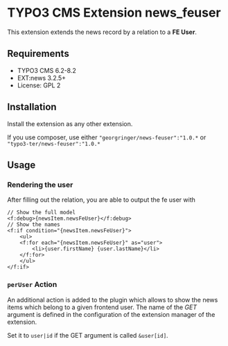# TYPO3 CMS Extension news_feuser

This extension extends the news record by a relation to a **FE User**.

## Requirements

- TYPO3 CMS 6.2-8.2
- EXT:news 3.2.5+
- License: GPL 2

## Installation

Install the extension as any other extension.

If you use composer, use either ``"georgringer/news-feuser":"1.0.*`` or ``"typo3-ter/news-feuser":"1.0.*``

## Usage

### Rendering the user

After filling out the relation, you are able to output the fe user with

```
// Show the full model
<f:debug>{newsItem.newsFeUser}</f:debug>
// Show the names
<f:if condition="{newsItem.newsFeUser}">
    <ul>
    <f:for each="{newsItem.newsFeUser}" as="user">
        <li>{user.firstName} {user.lastName}</li>
    </f:for>
    </ul>
</f:if>
```

### ``perUser`` Action

An additional action is added to the plugin which allows to show the news items which belong to a given frontend user. The name of the *GET* argument is defined in the configuration of the extension manager of the extension.

Set it to `user|id` if the GET argument is called ``&user[id]``.